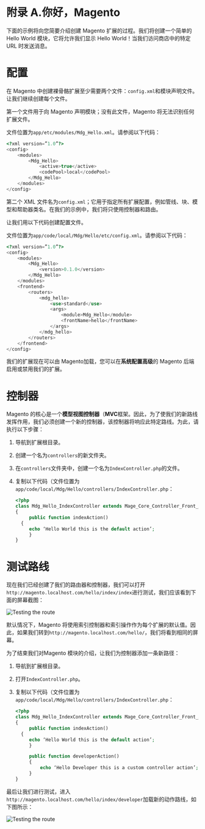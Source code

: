 # 附录 A.你好，Magento

下面的示例将向您简要介绍创建 Magento 扩展的过程。我们将创建一个简单的 Hello World 模块，它将允许我们显示 Hello World！当我们访问商店中的特定 URL 时发送消息。

# 配置

在 Magento 中创建裸骨骼扩展至少需要两个文件：`config.xml`和模块声明文件。让我们继续创建每个文件。

第一个文件用于向 Magento 声明模块；没有此文件，Magento 将无法识别任何扩展文件。

文件位置为`app/etc/modules/Mdg_Hello.xml`。请参阅以下代码：

```php
<?xml version=”1.0”?>
<config>
    <modules>
        <Mdg_Hello>
            <active>true</active>
            <codePool>local</codePool>
        </Mdg_Hello>
    </modules>
</config>
```

第二个 XML 文件名为`config.xml`；它用于指定所有扩展配置，例如管线、块、模型和帮助器类名。在我们的示例中，我们将只使用控制器和路由。

让我们用以下代码创建配置文件。

文件位置为`app/code/local/Mdg/Hello/etc/config.xml`。请参阅以下代码：

```php
<?xml version=”1.0”?>
<config>
    <modules>
        <Mdg_Hello>
            <version>0.1.0</version>
        </Mdg_Hello>
    </modules>
    <frontend>
        <routers>
            <mdg_hello>
                <use>standard</use>
                <args>
                    <module>Mdg_Hello</module>
                    <frontName>hello</frontName>
                </args>
            </mdg_hello>
        </routers>
    </frontend>
</config>
```

我们的扩展现在可以由 Magento加载，您可以在**系统****配置****高级**的 Magento 后端启用或禁用我们的扩展。

# 控制器

Magento 的核心是一个**模型视图控制器**（**MVC**框架。因此，为了使我们的新路线发挥作用，我们必须创建一个新的控制器，该控制器将响应此特定路线。为此，请执行以下步骤：

1.  导航到扩展根目录。
2.  创建一个名为`controllers`的新文件夹。
3.  在`controllers`文件夹中，创建一个名为`IndexController.php`的文件。
4.  复制以下代码（文件位置为`app/code/local/Mdg/Hello/controllers/IndexController.php`：

    ```php
    <?php
    class Mdg_Hello_IndexController extends Mage_Core_Controller_Front_Action
    {
         public function indexAction()
      {
         echo ‘Hello World this is the default action’;
         }
    }
    ```

# 测试路线

现在我们已经创建了我们的路由器和控制器，我们可以打开`http://magento.localhost.com/hello/index/index`进行测试，我们应该看到下面的屏幕截图：

![Testing the route](graphics/3060OS_AppendixA_01.jpg)

默认情况下，Magento 将使用索引控制器和索引操作作为每个扩展的默认值。因此，如果我们转到`http://magento.localhost.com/hello/`，我们将看到相同的屏幕。

为了结束我们对Magento 模块的介绍，让我们为控制器添加一条新路径：

1.  导航到扩展根目录。
2.  打开`IndexController.php`。
3.  复制以下代码（文件位置为`app/code/local/Mdg/Hello/controllers/IndexController.php`：

    ```php
    <?php 
    class Mdg_Hello_IndexController extends Mage_Core_Controller_Front_Action
    {
         public function indexAction()
      {
         echo ‘Hello World this is the default action’;
         }

         public function developerAction()
         {
             echo ‘Hello Developer this is a custom controller action’;
         }
    }
    ```

最后让我们进行测试，进入`http://magento.localhost.com/hello/index/developer`加载新的动作路线，如下图所示：

![Testing the route](graphics/3060OS_AppendixA_02.jpg)
